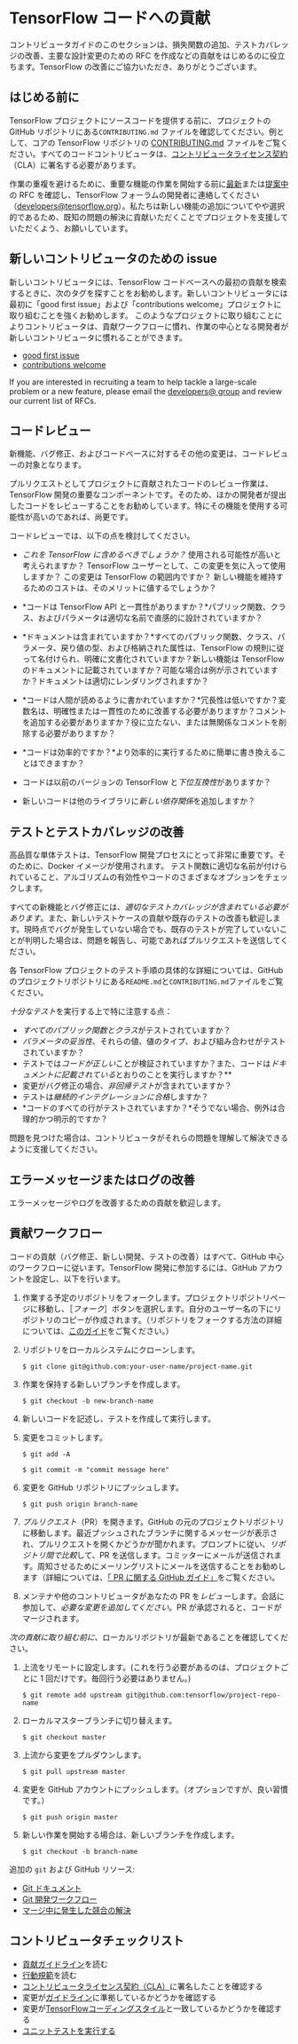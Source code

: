 # TensorFlow コードへの貢献

コントリビュータガイドのこのセクションは、損失関数の追加、テストカバレッジの改善、主要な設計変更のための RFC を作成などの貢献をはじめるのに役立ちます。TensorFlow の改善にご協力いただき、ありがとうございます。

## はじめる前に

TensorFlow プロジェクトにソースコードを提供する前に、プロジェクトの GitHub リポジトリにある`CONTRIBUTING.md` ファイルを確認してください。例として、コアの TensorFlow リポジトリの [CONTRIBUTING.md](https://github.com/tensorflow/tensorflow/blob/master/CONTRIBUTING.md) ファイルをご覧ください。すべてのコードコントリビュータは、[コントリビュータライセンス契約](https://cla.developers.google.com/clas)（CLA）に署名する必要があります。

作業の重複を避けるために、重要な機能の作業を開始する前に[最新](https://github.com/tensorflow/community/tree/master/rfcs)または[提案中](https://github.com/tensorflow/community/labels/RFC%3A%20Proposed)の RFC を確認し、TensorFlow フォーラムの開発者に連絡してください（[developers@tensorflow.org](https://groups.google.com/u/1/a/tensorflow.org/g/developers)）。私たちは新しい機能の追加についてやや選択的であるため、既知の問題の解決に貢献いただくことでプロジェクトを支援していただくよう、お願いしています。

## 新しいコントリビュータのための issue

新しいコントリビュータには、TensorFlow コードベースへの最初の貢献を検索するときに、次のタグを探すことをお勧めします。新しいコントリビュータには最初に「good first issue」および「contributions welcome」プロジェクトに取り組むことを強くお勧めします。 このようなプロジェクトに取り組むことによりコントリビュータは、貢献ワークフローに慣れ、作業の中心となる開発者が新しいコントリビュータに慣れることができます。

- [good first issue](https://github.com/tensorflow/tensorflow/labels/good%20first%20issue)
- [contributions welcome](https://github.com/tensorflow/tensorflow/labels/stat%3Acontributions%20welcome)

If you are interested in recruiting a team to help tackle a large-scale problem or a new feature, please email the [developers@ group](https://groups.google.com/a/tensorflow.org/g/developers) and review our current list of RFCs.

## コードレビュー

新機能、バグ修正、およびコードベースに対するその他の変更は、コードレビューの対象となります。

プルリクエストとしてプロジェクトに貢献されたコードのレビュー作業は、TensorFlow 開発の重要なコンポーネントです。そのため、ほかの開発者が提出したコードをレビューすることをお勧めしています。特にその機能を使用する可能性が高いのであれば、尚更です。

コードレビューでは、以下の点を検討してください。

- *これを TensorFlow に含めるべきでしょうか？* 使用される可能性が高いと考えられますか？ TensorFlow ユーザーとして、この変更を気に入って使用しますか？ この変更は TensorFlow の範囲内ですか？ 新しい機能を維持するためのコストは、そのメリットに値するでしょうか？

- *コードは TensorFlow API と一貫性がありますか？*パブリック関数、クラス、およびパラメータは適切な名前で直感的に設計されていますか？

- *ドキュメントは含まれていますか？*すべてのパブリック関数、クラス、パラメータ、戻り値の型、および格納された属性は、TensorFlow の規則に従って名付けられ、明確に文書化されていますか？新しい機能は TensorFlow のドキュメントに記載されていますか？可能な場合は例が示されていますか？ドキュメントは適切にレンダリングされますか？

- *コードは人間が読めるように書かれていますか？*冗長性は低いですか？変数名は、明確性または一貫性のために改善する必要がありますか？コメントを追加する必要がありますか？役に立たない、または無関係なコメントを削除する必要がありますか？

- *コードは効率的ですか？*より効率的に実行するために簡単に書き換えることはできますか？

- コードは以前のバージョンの TensorFlow と*下位互換性*がありますか？

- 新しいコードは他のライブラリに*新しい依存関係*を追加しますか？

## テストとテストカバレッジの改善

高品質な単体テストは、TensorFlow 開発プロセスにとって非常に重要です。そのために、Docker イメージが使用されます。 テスト関数に適切な名前が付けられていること、アルゴリズムの有効性やコードのさまざまなオプションをチェックします。

すべての新機能とバグ修正には、*適切なテストカバレッジが含まれている必要があります*。また、新しいテストケースの貢献や既存のテストの改善も歓迎します。現時点でバグが発生していない場合でも、既存のテストが完了していないことが判明した場合は、問題を報告し、可能であればプルリクエストを送信してください。

各 TensorFlow プロジェクトのテスト手順の具体的な詳細については、GitHub のプロジェクトリポジトリにある`README.md`と`CONTRIBUTING.md`ファイルをご覧ください。

*十分なテスト*を実行する上で特に注意する点：

- *すべてのパブリック関数とクラス*がテストされていますか？
- *パラメータの妥当性*、それらの値、値のタイプ、および組み合わせがテストされていますか？
- テストでは*コードが正しい*ことが検証されていますか？また、コードは*ドキュメントに記載されている*とおりのことを実行しますか？**
- 変更がバグ修正の場合、*非回帰テスト*が含まれていますか？
- テストは*継続的インテグレーションに合格*しますか？
- *コードのすべての行がテストされていますか？*そうでない場合、例外は合理的かつ明示的ですか？

問題を見つけた場合は、コントリビュータがそれらの問題を理解して解決できるように支援してください。

## エラーメッセージまたはログの改善

エラーメッセージやログを改善するための貢献を歓迎します。

## 貢献ワークフロー

コードの貢献（バグ修正、新しい開発、テストの改善）はすべて、GitHub 中心のワークフローに従います。TensorFlow 開発に参加するには、GitHub アカウントを設定し、以下を行います。

1. 作業する予定のリポジトリをフォークします。プロジェクトリポジトリページに移動し、［*フォーク*］ボタンを選択します。自分のユーザー名の下にリポジトリのコピーが作成されます。（リポジトリをフォークする方法の詳細については、[このガイド](https://help.github.com/articles/fork-a-repo/)をご覧ください。）

2. リポジトリをローカルシステムにクローンします。

    `$ git clone git@github.com:your-user-name/project-name.git`

3. 作業を保持する新しいブランチを作成します。

    `$ git checkout -b new-branch-name`

4. 新しいコードを記述し、テストを作成して実行します。

5. 変更をコミットします。

    `$ git add -A`

    `$ git commit -m "commit message here"`

6. 変更を GitHub リポジトリにプッシュします。

    `$ git push origin branch-name`

7. *プルリクエスト*（PR）を開きます。GitHub の元のプロジェクトリポジトリに移動します。最近プッシュされたブランチに関するメッセージが表示され、プルリクエストを開くかどうかが聞かれます。プロンプトに従い、*リポジトリ間で比較*して、PR を送信します。コミッターにメールが送信されます。周知させるためにメーリングリストにメールを送信することをお勧めします（詳細については、[「 PR に関する GitHub ガイド」](https://help.github.com/articles/creating-a-pull-request-from-a-fork)をご覧ください。

8. メンテナや他のコントリビュータがあなたの PR を*レビュー*します。会話に参加して、*必要な変更を追加してください*。PR が承認されると、コードがマージされます。

*次の貢献に取り組む前に*、ローカルリポジトリが最新であることを確認してください。

1. 上流をリモートに設定します。(これを行う必要があるのは、プロジェクトごとに 1 回だけです。毎回行う必要はありません。)

    `$ git remote add upstream git@github.com:tensorflow/project-repo-name`

2. ローカルマスターブランチに切り替えます。

    `$ git checkout master`

3. 上流から変更をプルダウンします。

    `$ git pull upstream master`

4. 変更を GitHub アカウントにプッシュします。（オプションですが、良い習慣です。）

    `$ git push origin master`

5. 新しい作業を開始する場合は、新しいブランチを作成します。

    `$ git checkout -b branch-name`

追加の `git` および GitHub リソース:

- [Git ドキュメント](https://git-scm.com/documentation)
- [Git 開発ワークフロー](https://docs.scipy.org/doc/numpy/dev/development_workflow.html)
- [マージ中に発生した競合の解決](https://help.github.com/articles/resolving-a-merge-conflict-using-the-command-line/)

## コントリビュータチェックリスト

- [貢献ガイドライン](https://github.com/tensorflow/tensorflow/blob/master/CONTRIBUTING.md)を読む
- [行動規範](https://github.com/tensorflow/tensorflow/blob/master/CODE_OF_CONDUCT.md)を読む
- [コントリビュータライセンス契約（CLA）](https://cla.developers.google.com/)に署名したことを確認する
- 変更が[ガイドライン](https://github.com/tensorflow/tensorflow/blob/master/CONTRIBUTING.md#general-guidelines-and-philosophy-for-contribution)に準拠しているかどうかを確認する
- 変更が[TensorFlowコーディングスタイル](https://www.tensorflow.org/community/contribute/code_style)と一致しているかどうかを確認する
- [ユニットテストを実行する](https://github.com/tensorflow/tensorflow/blob/master/CONTRIBUTING.md#running-unit-tests)
